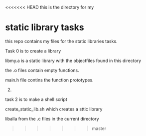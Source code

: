 <<<<<<< HEAD
this is the directory for my 

static library tasks
=======
this repo contains my files for the static libraries tasks.

Task 0 is to create a library

libmy.a is a static library with the objectfiles found in this directory

the .o files contain empty functions.

main.h file contins the function prototypes.


2. 
task 2 is to make a shell script

create_static_lib.sh which creates a sttic library 

liballa from the .c files in the current directory 
>>>>>>> master
